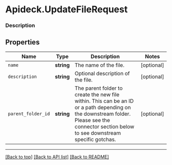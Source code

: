 # Apideck.UpdateFileRequest

### Description

## Properties
Name | Type | Description | Notes
------------ | ------------- | ------------- | -------------
`name` | **string** | The name of the file. | [optional] 
`description` | **string** | Optional description of the file. | [optional] 
`parent_folder_id` | **string** | The parent folder to create the new file within. This can be an ID or a path depending on the downstream folder. Please see the connector section below to see downstream specific gotchas. | [optional] 





---

[[Back to top]](#) [[Back to API list]](../../../../README.md#documentation-for-api-endpoints) [[Back to README]](../../../../README.md)


